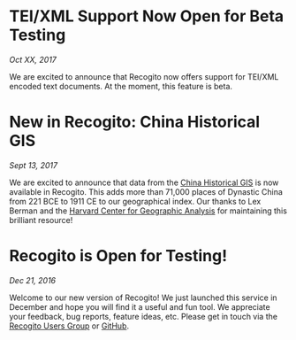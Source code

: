 # TEI/XML Support Now Open for Beta Testing
_Oct XX, 2017_

We are excited to announce that Recogito now offers support for TEI/XML encoded text documents.
At the moment, this feature is beta.

# New in Recogito: China Historical GIS
_Sept 13, 2017_

We are excited to announce that data from the
[China Historical GIS](http://maps.cga.harvard.edu/chgis/) is now available in Recogito. This adds
more than 71,000 places of Dynastic China from 221 BCE to 1911 CE to our geographical index. Our
thanks to Lex Berman and the [Harvard Center for Geographic Analysis](http://gis.harvard.edu/) for
maintaining this brilliant resource!

# Recogito is Open for Testing!
_Dec 21, 2016_

Welcome to our new version of Recogito! We just launched this service in December and hope you
will find it a useful and fun tool. We appreciate your feedback, bug reports,	feature ideas, etc.
Please get in touch via the	[Recogito Users Group](http://commons.pelagios.org/groups/recogito-users/)
or [GitHub](https://github.com/pelagios/recogito2).
